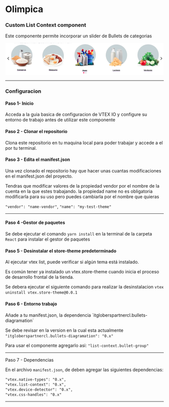 # Olimpica

### Custom List Context component

Este componente permite incorporar un slider de Bullets de categorias


![](https://github.com/Andrezgrondona/olimpica-custom-list-context/blob/main/react/src/assets/list-context.png?raw=true)

----------------------
### Configuracion

#### Paso 1- Inicio
Acceda a la guia basica de configuracion de VTEX IO y configure su entorno de trabajo antes de utilizar este componente


#### Paso 2 - Clonar el repositorio
Clona este repositorio en tu maquina local para poder trabajar y accede a el por tu terminal.


#### Paso 3 - Edita el manifest.json
Una vez clonado el repositorio hay que hacer unas cuantas modificaciones en el manifest.json del proyecto.

Tendras que modificar valores de la propiedad vendor por el nombre de la cuenta en la que estes trabajando. la propiedad name no es obligatoria modificarla para su uso pero puedes cambiarla por el nombre que quieras

`"vendor": "name-vendor"`, `"name": "my-test-theme"`

--------

#### Paso 4 -Gestor de paquetes

Se debe ejecutar el comando `yarn install` en la terminal de la carpeta `React` para instalar el gestor de paquetes

#### Paso 5 - Desinstalar el store-theme predeterminado
Al ejecutar vtex list, puede verificar si algún tema está instalado.

Es común tener ya instalado un vtex.store-theme cuando inicia el proceso de desarrollo frontal de la tienda.

Se debera ejecutar el siguiente comando para realizar la desinstalacion
`vtex uninstall vtex.store-theme@0.0.1`

#### Paso 6 - Entorno trabajo

Añade a tu manifest.json, la dependencia `itgloberspartnercl.bullets-diagramation´

Se debe revisar en la version en la cual esta actualmente `"itgloberspartnercl.bullets-diagramation": "0.x"`

Para usar el componente agregarlo asi: `"list-context.bullet-group"`

--------

Paso 7 - Dependencias

En el archivo `manifest.json`,  de deben agregar las siguientes dependencias:

	"vtex.native-types": "0.x",
	"vtex.list-context": "0.x",
	"vtex.device-detector": "0.x",
	"vtex.css-handles": "0.x"

---------
